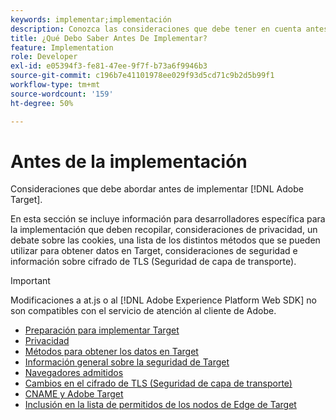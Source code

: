 ```yaml
---
keywords: implementar;implementación
description: Conozca las consideraciones que debe tener en cuenta antes de implementar Adobe Target.
title: ¿Qué Debo Saber Antes De Implementar?
feature: Implementation
role: Developer
exl-id: e05394f3-fe81-47ee-9f7f-b73a6f9946b3
source-git-commit: c196b7e41101978ee029f93d5cd71c9b2d5b99f1
workflow-type: tm+mt
source-wordcount: '159'
ht-degree: 50%

---
```


# Antes de la implementación

Consideraciones que debe abordar antes de implementar [!DNL Adobe Target].

En esta sección se incluye información para desarrolladores específica para la implementación que deben recopilar, consideraciones de privacidad, un debate sobre las cookies, una lista de los distintos métodos que se pueden utilizar para obtener datos en Target, consideraciones de seguridad e información sobre cifrado de TLS (Seguridad de capa de transporte).

>[!IMPORTANT]
>
>Modificaciones a at.js o al [!DNL Adobe Experience Platform Web SDK] no son compatibles con el servicio de atención al cliente de Adobe.

- [Preparación para implementar Target](https://developer.adobe.com/target/before-implement/prepare-to-implement-target/)
- [Privacidad](https://developer.adobe.com/target/before-implement/privacy/privacy/)
- [Métodos para obtener los datos en Target](https://developer.adobe.com/target/before-implement/methods-to-get-data-into-target/methods-to-get-data-into-target/)
- [Información general sobre la seguridad de Target](https://developer.adobe.com/target/before-implement/target-security-overview/)
- [Navegadores admitidos](https://developer.adobe.com/target/before-implement/supported-browsers/)
- [Cambios en el cifrado de TLS (Seguridad de capa de transporte)](https://developer.adobe.com/target/before-implement/tls-transport-layer-security-encryption/)
- [CNAME y Adobe Target](https://developer.adobe.com/target/before-implement/implement-cname-support-in-target/)
- [Inclusión en la lista de permitidos de los nodos de Edge de Target](https://developer.adobe.com/target/before-implement/privacy/allowlist-edges/)
